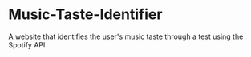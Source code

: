 # Music-Taste-Identifier
A website that identifies the user's music taste through a test using the Spotify API
